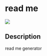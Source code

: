 # read me

<img src = 'https://img.shields.io/badge/license-ISC-blue.svg'>

  ## Description
read me generator
